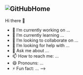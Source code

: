 ## ![GitHubHome](https://github.com/user-attachments/assets/e0bdfeda-e86c-49db-90a0-2f67c01e49d7)
Hi there 👋
- 🔭 I’m currently working on ...
- 🌱 I’m currently learning ...
- 👯 I’m looking to collaborate on ...
- 🤔 I’m looking for help with ...
- 💬 Ask me about ...
- 📫 How to reach me: ...
- 😄 Pronouns: ...
- ⚡ Fun fact: ...
-->
